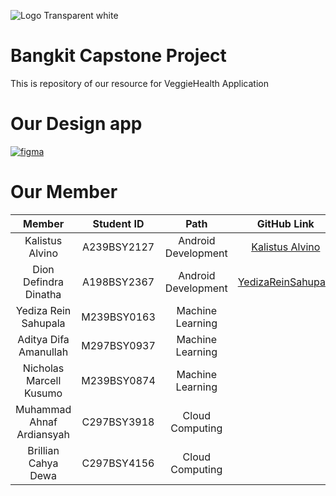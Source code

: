 ![Logo Transparent white](https://storage.googleapis.com/userveggie-data/logo-veggie2.png)
# Bangkit Capstone Project
This is repository of our resource for VeggieHealth Application
# Our Design app
[![figma](https://img.shields.io/badge/Figma-Our%20Design-success)](https://www.figma.com/file/hrumdQX8mAX0vLtnFkMo6G/Untitled?type=design&node-id=10-2&mode=design&t=HHBd3Zd1pof5dOQ6-0)
# Our Member
|            Member           | Student ID  |        Path          |                        GitHub Link                    |
| :-------------------------: | :----------:| :------------------: |  :--------------------------------------------------: |
|       Kalistus Alvino       | A239BSY2127 | Android Development  |  [Kalistus Alvino](https://github.com/KalistusAlvino) |
|    Dion Defindra Dinatha    | A198BSY2367 | Android Development  |  [YedizaReinSahupala](https://github.com/YedizaReinSahupala)|
|   Yediza Rein Sahupala      | M239BSY0163 |  Machine Learning    |                                                       |
|    Aditya Difa Amanullah    | M297BSY0937 |  Machine Learning    |                                                       |
|    Nicholas Marcell Kusumo  | M239BSY0874 |  Machine Learning    |                                                       |
|  Muhammad Ahnaf Ardiansyah  | C297BSY3918 |   Cloud Computing    |                                                       |
|     Brillian Cahya Dewa     | C297BSY4156 |   Cloud Computing    |                                                       |
